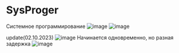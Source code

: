 # SysProger
Системное программирование
![image](https://github.com/Gollandskiy/SysProger/assets/126692933/9c260d05-93e7-4d1e-9aaf-d2bc63cb08e1)
![image](https://github.com/Gollandskiy/SysProger/assets/126692933/8985c263-0dc4-4dec-a85e-af37c10d48e3)


update(02.10.2023)
![image](https://github.com/Gollandskiy/SysProger/assets/126692933/4df6ba48-796e-4f85-bdea-34518c336fa0)
Начинается одновременно, но разная задержка
![image](https://github.com/Gollandskiy/SysProger/assets/126692933/fd341f11-32ed-4122-9543-16ad134163ae)





